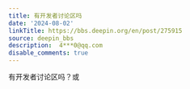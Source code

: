 ```yaml
---
title: 有开发者讨论区吗
date: '2024-08-02'
linkTitle: https://bbs.deepin.org/en/post/275915
source: deepin_bbs
description:  4***0@qq.com 
disable_comments: true
---
```

有开发者讨论区吗？或
